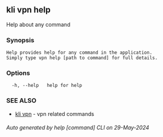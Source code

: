 ## kli vpn help

Help about any command

### Synopsis

```
Help provides help for any command in the application.
Simply type vpn help [path to command] for full details.
```

### Options

```
  -h, --help   help for help
```

### SEE ALSO

* [kli vpn](kli_vpn.md)  - vpn related commands

###### Auto generated by help [command] CLI on 29-May-2024
